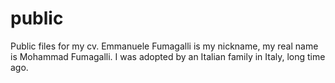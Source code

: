 # public
Public files for my cv. Emmanuele Fumagalli is my nickname, my real name is Mohammad Fumagalli. I was adopted by an Italian family in Italy, long time ago.
